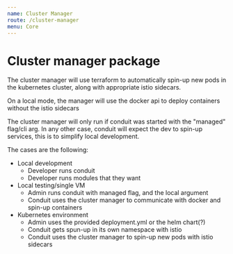 ```yaml
---
name: Cluster Manager
route: /cluster-manager
menu: Core
---
```


# Cluster manager package
The cluster manager will use terraform to automatically spin-up new
pods in the kubernetes cluster, along with appropriate istio sidecars.

On a local mode, the manager will use the docker api to deploy containers
without the istio sidecars

The cluster manager will only run if conduit was started with the "managed"
flag/cli arg. In any other case, conduit will expect the dev to spin-up services,
this is to simplify local development.

The cases are the following:

- Local development
    - Developer runs conduit
    - Developer runs modules that they want
- Local testing/single VM
    - Admin runs conduit with managed flag, and the local argument
    - Conduit uses the cluster manager to communicate with docker and spin-up containers
- Kubernetes environment
    - Admin uses the provided deployment.yml or the helm chart(?)
    - Conduit gets spun-up in its own namespace with istio
    - Conduit uses the cluster manager to spin-up new pods with istio sidecars 
